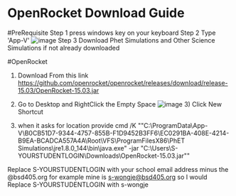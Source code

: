 # OpenRocket Download Guide

#PreRequisite 
Step 1 press windows key on your keyboard
Step 2 Type 'App-V'
![image](https://github.com/user-attachments/assets/9ef1fb19-5626-48e6-8652-7c9f06d40735)
Step 3 Download Phet Simulations and Other Science Simulations if not already downloaded

#OpenRocket
 1) Download From this link https://github.com/openrocket/openrocket/releases/download/release-15.03/OpenRocket-15.03.jar
 2) Go to Desktop and RightClick the Empty Space
    ![image](https://github.com/user-attachments/assets/90a48654-1eec-4ef3-9d4c-fd2bd2a39e77)
    3) Click New Shortcut

  4) when it asks for location provide 
cmd /K ""C:\ProgramData\App-V\B0CB51D7-9344-4757-855B-F1D9452B3FF6\EC0291BA-408E-4214-B9EA-BCADCA557A4A\Root\VFS\ProgramFilesX86\PhET Simulations\jre1.8.0_144\bin\java.exe" -jar "C:\Users\S-YOURSTUDENTLOGIN\Downloads\OpenRocket-15.03.jar""

Replace S-YOURSTUDENTLOGIN with your school email address minus the @bsd405.org
for example mine is s-wongje@bsd405.org
so I would Replace S-YOURSTUDENTLOGIN 
with s-wongje


